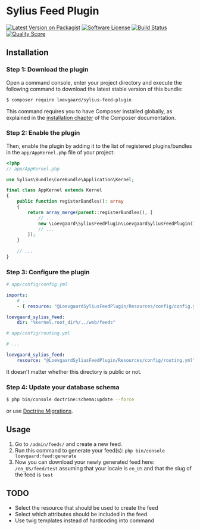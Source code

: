 # Sylius Feed Plugin

[![Latest Version on Packagist][ico-version]][link-packagist]
[![Software License][ico-license]](LICENSE)
[![Build Status][ico-travis]][link-travis]
[![Quality Score][ico-code-quality]][link-code-quality]

## Installation

### Step 1: Download the plugin

Open a command console, enter your project directory and execute the following command to download the latest stable version of this bundle:

```bash
$ composer require loevgaard/sylius-feed-plugin
```

This command requires you to have Composer installed globally, as explained in the [installation chapter](https://getcomposer.org/doc/00-intro.md) of the Composer documentation.


### Step 2: Enable the plugin

Then, enable the plugin by adding it to the list of registered plugins/bundles
in the `app/AppKernel.php` file of your project:

```php
<?php
// app/AppKernel.php

use Sylius\Bundle\CoreBundle\Application\Kernel;

final class AppKernel extends Kernel
{
    public function registerBundles(): array
    {
        return array_merge(parent::registerBundles(), [
            // ...
            new \Loevgaard\SyliusFeedPlugin\LoevgaardSyliusFeedPlugin(),
            // ...
        ]);
    }
    
    // ...
}
```

### Step 3: Configure the plugin

```yaml
# app/config/config.yml

imports:
    # ...
    - { resource: "@LoevgaardSyliusFeedPlugin/Resources/config/config.yml" }

loevgaard_sylius_feed:
    dir: "%kernel.root_dir%/../web/feeds"
```

```yaml
# app/config/routing.yml

# ...

loevgaard_sylius_feed:
    resource: "@LoevgaardSyliusFeedPlugin/Resources/config/routing.yml"
```


It doesn't matter whether this directory is public or not.

### Step 4: Update your database schema
```bash
$ php bin/console doctrine:schema:update --force
```

or use [Doctrine Migrations](https://symfony.com/doc/master/bundles/DoctrineMigrationsBundle/index.html).

## Usage

1. Go to `/admin/feeds/` and create a new feed.
2. Run this command to generate your feed(s): `php bin/console loevgaard:feed:generate`
3. Now you can download your newly generated feed here: `/en_US/feed/test` assuming that your locale is `en_US` and that the slug of the feed is `test`

## TODO
- Select the resource that should be used to create the feed
- Select which attributes should be included in the feed
- Use twig templates instead of hardcoding into command

[ico-version]: https://img.shields.io/packagist/v/loevgaard/sylius-feed-plugin.svg?style=flat-square
[ico-license]: https://img.shields.io/badge/license-MIT-brightgreen.svg?style=flat-square
[ico-travis]: https://img.shields.io/travis/loevgaard/SyliusFeedPlugin/master.svg?style=flat-square
[ico-scrutinizer]: https://img.shields.io/scrutinizer/coverage/g/loevgaard/SyliusFeedPlugin.svg?style=flat-square
[ico-code-quality]: https://img.shields.io/scrutinizer/g/loevgaard/SyliusFeedPlugin.svg?style=flat-square

[link-packagist]: https://packagist.org/packages/loevgaard/sylius-feed-plugin
[link-travis]: https://travis-ci.org/loevgaard/SyliusFeedPlugin
[link-code-quality]: https://scrutinizer-ci.com/g/loevgaard/SyliusFeedPlugin